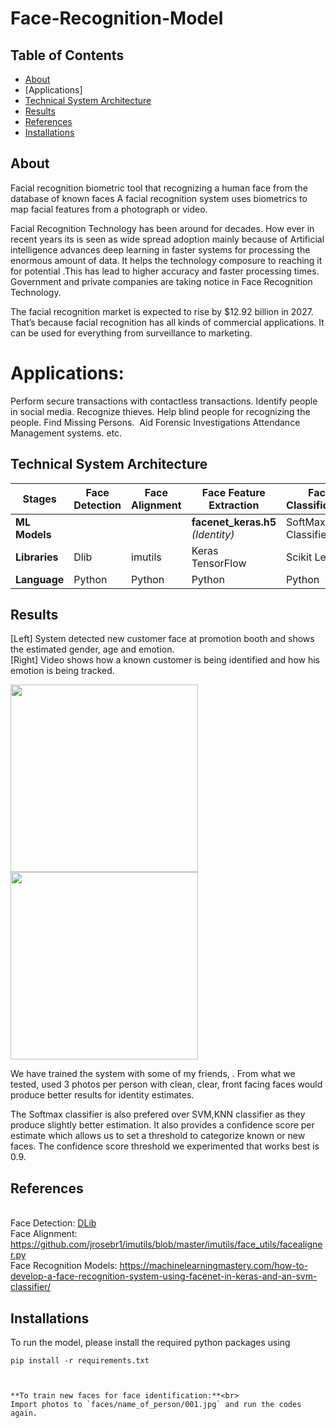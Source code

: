 # Face-Recognition-Model

## Table of Contents
+ [About](#about)
+ [Applications]
+ [Technical System Architecture](#technical-system-architecture)
+ [Results](#results)
+ [References](#references)
+ [Installations](#installations)

## About
Facial recognition  biometric tool that  recognizing a human face from the database of known faces  A facial recognition system uses biometrics to map facial features from a photograph or video. 

Facial Recognition Technology has been around for decades. How ever in recent years its is seen as wide spread adoption mainly because of Artificial intelligence advances deep learning in faster systems for processing the enormous amount of data. It helps the technology composure to reaching it for potential .This has lead to higher accuracy and faster processing times. Government and private companies  are taking notice in Face Recognition Technology.

The facial recognition market is expected to rise by $12.92 billion in 2027. That’s because facial recognition has all kinds of commercial applications. It can be used for everything from surveillance to marketing.

# Applications:
Perform secure transactions with contactless transactions.
Identify people in social media.
Recognize thieves. 
Help blind people for recognizing the people.
Find Missing Persons. 
Aid Forensic Investigations
Attendance Management systems. etc.

## Technical System Architecture
| Stages| Face Detection | Face Alignment  |Face Feature <br>Extraction|Face Classification|
| --- |-------------| -----|-----|-----|
|**ML Models**|||**facenet_keras.h5** <br>*(Identity)*<br>| SoftMax Classifier |
| **Libraries**| Dlib|imutils|Keras<br>TensorFlow |Scikit Learn |
|**Language**| Python|Python|Python|Python|

## Results
[Left] System detected new customer face at promotion booth and shows the estimated gender, age and emotion.
<br>[Right] Video shows how a known customer is being identified and how his emotion is being tracked. 

<img src="" width="300" height="300"><img src="" width="300">


We have trained the system with some of my friends, . From what we tested, used 3 photos per person with clean, clear, front facing faces would produce better results for identity estimates. 

The Softmax classifier is also prefered over SVM,KNN classifier as they produce slightly better estimation. It also provides a confidence score per estimate which allows us to set a threshold to categorize known or new faces. The confidence score threshold we experimented that works best is 0.9.

## References
<br>Face Detection: [DLib](http://dlib.net/)
<br>Face Alignment: https://github.com/jrosebr1/imutils/blob/master/imutils/face_utils/facealigner.py
<br>Face Recognition Models: https://machinelearningmastery.com/how-to-develop-a-face-recognition-system-using-facenet-in-keras-and-an-svm-classifier/

## Installations
To run the model, please install the required python packages using
```
pip install -r requirements.txt
```
```


**To train new faces for face identification:**<br>
Import photos to `faces/name_of_person/001.jpg` and run the codes again.
